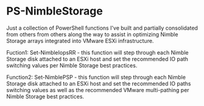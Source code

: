 PS-NimbleStorage
================

Just a collection of PowerShell functions I've built and partially consolidated from others from others along the way to assist in optimizing Nimble Storage arrays integrated into VMware ESXi infrastructure.

Fuction1: Set-NimbleIopsRR - this function will step through each Nimble Storage disk attached to an ESXi host and set the recommended IO path switching values per Nimble Storage best practices.

Function2: Set-NimblePSP - this function will step through each Nimble Storage disk attached to an ESXi host and set the recommended IO paths switching values as well as the recommended VMware multi-pathing per Nimble Storage best practices.

